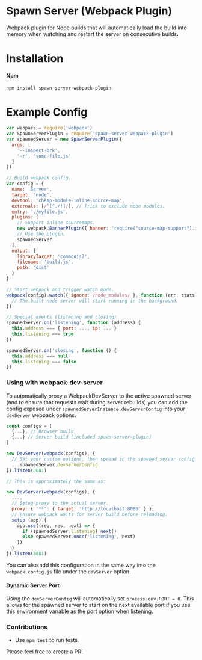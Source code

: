 # Spawn Server (Webpack Plugin)
Webpack plugin for Node builds that will automatically load the build into memory when watching and restart the server on consecutive builds.

# Installation

#### Npm
```console
npm install spawn-server-webpack-plugin
```

# Example Config
```javascript
var webpack = require('webpack')
var SpawnServerPlugin = require('spawn-server-webpack-plugin')
var spawnedServer = new SpawnServerPlugin({
  args: [
    '--inspect-brk',
    '-r', 'some-file.js'
  ]
})

// Build webpack config.
var config = {
  name: 'Server',
  target: 'node',
  devtool: 'cheap-module-inline-source-map',
  externals: [/^[^./!]/], // Trick to exclude node modules.
  entry: './myfile.js',
  plugins: [
    // Support inline sourcemaps.
    new webpack.BannerPlugin({ banner: 'require("source-map-support").install({ hookRequire: true })', raw: true }),
    // Use the plugin.
    spawnedServer
  ],
  output: {
    libraryTarget: 'commonjs2',
    filename: 'build.js',
    path: 'dist'
  }
}

// Start webpack and trigger watch mode.
webpack(config).watch({ ignore: /node_modules/ }, function (err, stats) {
  // The built node server will start running in the background.
})

// Special events (listening and closing)
spawnedServer.on('listening', function (address) {
  this.address === { port: ..., ip: ... }
  this.listening === true
})

spawnedServer.on('closing', function () {
  this.address === null
  this.listening === false
})
```

### Using with webpack-dev-server

To automatically proxy a WebpackDevServer to the active spawned server (and to ensure that requests wait during server rebuilds) you can add the config exposed under `spawnedServerInstance.devServerConfig` into your `devServer` webpack options.

```js
const configs = [
  {...}, // Browser build
  {...} // Server build (included spawn-server-plugin)
]

new DevServer(webpack(configs), {
  // Set your custom options, then spread in the spawned server config
  ...spawnedServer.devServerConfig
}).listen(8081)

// This is approximately the same as:

new DevServer(webpack(configs), {
  ...,
  // Setup proxy to the actual server.
  proxy: { '**': { target: 'http://localhost:8080' } },
  // Ensure webpack waits for server build before reloading.
  setup (app) {
    app.use((req, res, next) => {
      if (spawnedServer.listening) next()
      else spawnedServer.once('listening', next)
    })
  }
}).listen(8081)
```

You can also add this configuration in the same way into the `webpack.config.js` file under the `devServer` option.

#### Dynamic Server Port
Using the `devServerConfig` will automatically set `process.env.PORT = 0`. This allows for the spawned server to start on the next available port if you use this environment variable as the port option when listening.

### Contributions

* Use `npm test` to run tests.

Please feel free to create a PR!
